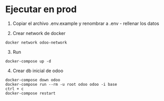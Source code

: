 # Ejecutar en prod

1. Copiar el archivo .env.example y renombrar a .env - rellenar los datos

2. Crear network de docker
```
docker network odoo-network
```

3. Run
```
docker-compose up -d
```

4. Crear db inicial de odoo
```
docker-compose down odoo
docker-compose run --rm -u root odoo odoo -i base
ctrl + c
docker-compose restart
```